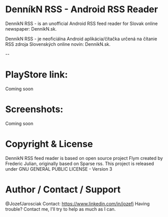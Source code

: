DenníkN RSS - Android RSS Reader
==================

DenníkN RSS - is an unofficial Android RSS feed reader for Slovak online newspaper: DennikN.sk.

DenníkN RSS - je neoficiálna Android aplikácia/čítačka určená na čítanie RSS zdroja Slovenských online novín: DennikN.sk.

--

# PlayStore link:
Coming soon

# Screenshots:
Coming soon

# Copyright & License
DennikN RSS feed reader is based on open source project Flym created by Frederic Julian, originally based on Sparse rss. This project is released under GNU GENERAL PUBLIC LICENSE - Version 3

# Author / Contact / Support
@JozefJarosciak
Contact: https://www.linkedin.com/in/jozefj
Having trouble? Contact me, I'll try to help as much as I can.
